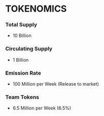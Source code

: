 # TOKENOMICS

### Total Supply&#x20;

* 10 Billion

### Circulating Supply

* 1 Billion

### Emission Rate

* 100 Million per Week (Release to market)

### Team Tokens

* 6.5 Million per Week (6.5%)
